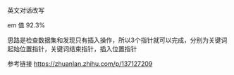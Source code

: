 英文对话改写

em 值 92.3%

思路是检查数据集和发现只有插入操作，所以3个指针就可以完成，分别为关键词起始位置指针，关键词结束指针，插入位置指针

参考链接
https://zhuanlan.zhihu.com/p/137127209
